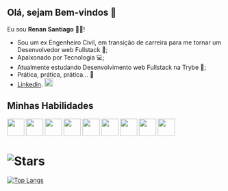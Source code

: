 ## Olá, sejam Bem-vindos  👋   
Eu sou **Renan Santiago** 👨‍💻!

- Sou um ex Engenheiro Civil, em transição de carreira para me tornar um Desenvolvedor web Fullstack 🚀;
- Apaixonado por Tecnologia 💻;
- Atualmente estudando Desenvolvimento web Fullstack na Trybe 📝;
- Prática, prática, prática... 💪
-  [Linkedin](https://www.linkedin.com/in/renanferreira8). <img src='https://cdn.jsdelivr.net/gh/devicons/devicon/icons/linkedin/linkedin-original.svg' width='20px' height='20px'/>   

## Minhas Habilidades
 <img src='https://cdn.jsdelivr.net/gh/devicons/devicon/icons/javascript/javascript-original.svg' width='40px' height='40px'/>    <img src='https://cdn.jsdelivr.net/gh/devicons/devicon/icons/typescript/typescript-original.svg' width='40px' height='40px'/>  <img src='https://cdn.jsdelivr.net/gh/devicons/devicon/icons/html5/html5-original.svg' width='40px' height='40px'/>   <img src='https://cdn.jsdelivr.net/gh/devicons/devicon/icons/css3/css3-original.svg' width='40px' height='40px'/>   <img src='https://cdn.jsdelivr.net/gh/devicons/devicon/icons/react/react-original.svg' width='40px' height='40px'/>   <img src='https://cdn.jsdelivr.net/gh/devicons/devicon/icons/redux/redux-original.svg' width='40px' height='40px'/>   <img src='https://cdn.jsdelivr.net/gh/devicons/devicon/icons/jest/jest-plain.svg' width='40px' height='40px'/>   <img src='https://testing-library.com/img/octopus-128x128.png' width='40px' height='40px'/>   <img src='https://cdn.jsdelivr.net/gh/devicons/devicon/icons/git/git-original.svg' width='40px' height='40px'/>                  

![Stars](https://github-readme-stats.vercel.app/api?username=Renansf8&theme=midnight-purple&show_icons=true)
======

[![Top Langs](https://github-readme-stats.vercel.app/api/top-langs/?username=Renansf8&layout=compact)](https://github.com/Renansf8/github-readme-stats)

